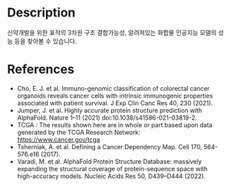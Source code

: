 # Description

신약개발을 위한 표적의 3차원 구조 결합가능성, 알려져있는 화합물 인공지능 모델의 성능 등을 찾아볼 수 있습니다.

# References

* Cho, E. J. et al. Immuno-genomic classification of colorectal cancer organoids reveals cancer cells with intrinsic immunogenic properties associated with patient survival. J Exp Clin Canc Res 40, 230 (2021).
* Jumper, J. et al. Highly accurate protein structure prediction with AlphaFold. Nature 1–11 (2021) doi:10.1038/s41586-021-03819-2.
* TCGA : The results shown here are in whole or part based upon data generated by the TCGA Research Network: https://www.cancer.gov/tcga
* Tsherniak, A. et al. Defining a Cancer Dependency Map. Cell 170, 564-576.e16 (2017).
* Varadi, M. et al. AlphaFold Protein Structure Database: massively expanding the structural coverage of protein-sequence space with high-accuracy models. Nucleic Acids Res 50, D439–D444 (2022).